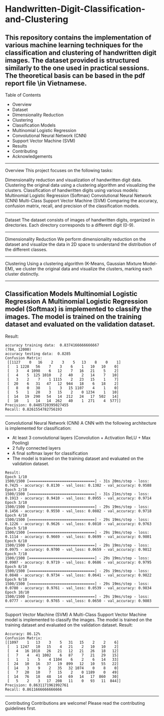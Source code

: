# Handwritten-Digit-Classification-and-Clustering
This repository contains the implementation of various machine learning techniques for the classification and clustering of handwritten digit images. The dataset provided is structured similarly to the one used in practical sessions.
The theoretical basis can be based in the pdf report file \in Vietnamese.
-----------------------------------------------------------------------------------------------------------------------------------------------------------------------------------------------------------------------
Table of Contents
- Overview
- Dataset
- Dimensionality Reduction
- Clustering
- Classification Models
- Multinomial Logistic Regression
- Convolutional Neural Network (CNN)
- Support Vector Machine (SVM)
- Results
- Contributing
- Acknowledgements

-----------------------------------------------------------------------------------------------------------------------------------------------------------------------------------------------------------------------

Overview
This project focuses on the following tasks:

Dimensionality reduction and visualization of handwritten digit data.
Clustering the original data using a clustering algorithm and visualizing the clusters.
Classification of handwritten digits using various models:
Multinomial Logistic Regression (Softmax)
Convolutional Neural Network (CNN)
Multi-Class Support Vector Machine (SVM)
Comparing the accuracy, confusion matrix, recall, and precision of the classification models.

-----------------------------------------------------------------------------------------------------------------------------------------------------------------------------------------------------------------------
Dataset
The dataset consists of images of handwritten digits, organized in directories. Each directory corresponds to a different digit (0-9).

-----------------------------------------------------------------------------------------------------------------------------------------------------------------------------------------------------------------------

Dimensionality Reduction
We perform dimensionality reduction on the dataset and visualize the data in 2D space to understand the distribution of the different classes.

-----------------------------------------------------------------------------------------------------------------------------------------------------------------------------------------------------------------------

Clustering
Using a clustering algorithm (K-Means, Gaussian Mixture Model-EM), we cluster the original data and visualize the clusters, marking each cluster distinctly.

-----------------------------------------------------------------------------------------------------------------------------------------------------------------------------------------------------------------------
Classification Models
Multinomial Logistic Regression
A Multinomial Logistic Regression model (Softmax) is implemented to classify the images. The model is trained on the training dataset and evaluated on the validation dataset.
-----------------------------------------------------------------------------------------------------------------------------------------------------------------------------------------------------------------------
Result:
```
accuracy training data:  0.8374166666666667
(784, 12000)
accuracy testing data:  0.8285
Confusion Matrix:
 [[1127    0   16    2    3    5   13    8    0    1]
 [   1 1228   56    7    3    6    1   10   10    0]
 [   3    4 1098    6   12    7   16   21    5    2]
 [   4    5  125 1010    2   40    2   14    7   10]
 [   3    2    7    1 1115    2   23   15    1    7]
 [  20    6   31   47   12  944   18    6   18    2]
 [   8    0   38    1    3   15 1107    4    1    0]
 [   5    1   28    3   15    2    0 1234    1   10]
 [  14   19  290   54   14  212   24   17  502   14]
 [  10    1   14   14  262   40    1  271    4  577]]
Precision: 0.8485720395027455
Recall: 0.8261554782756193
```
-----------------------------------------------------------------------------------------------------------------------------------------------------------------------------------------------------------------------
Convolutional Neural Network (CNN)
A CNN with the following architecture is implemented for classification:

- At least 3 convolutional layers (Convolution + Activation ReLU + Max Pooling)
- 2 fully connected layers
- A final softmax layer for classification
- The model is trained on the training dataset and evaluated on the validation dataset.
```
Result:
Epoch 1/10
1500/1500 [==============================] - 31s 20ms/step - loss: 0.7425 - accuracy: 0.8130 - val_loss: 0.1382 - val_accuracy: 0.9588
Epoch 2/10
1500/1500 [==============================] - 31s 21ms/step - loss: 0.1913 - accuracy: 0.9410 - val_loss: 0.0955 - val_accuracy: 0.9714
Epoch 3/10
1500/1500 [==============================] - 29s 19ms/step - loss: 0.1456 - accuracy: 0.9550 - val_loss: 0.0882 - val_accuracy: 0.9718
Epoch 4/10
1500/1500 [==============================] - 29s 19ms/step - loss: 0.1226 - accuracy: 0.9626 - val_loss: 0.0810 - val_accuracy: 0.9763
Epoch 5/10
1500/1500 [==============================] - 29s 19ms/step - loss: 0.1114 - accuracy: 0.9669 - val_loss: 0.0699 - val_accuracy: 0.9801
Epoch 6/10
1500/1500 [==============================] - 29s 19ms/step - loss: 0.0975 - accuracy: 0.9700 - val_loss: 0.0659 - val_accuracy: 0.9812
Epoch 7/10
1500/1500 [==============================] - 29s 19ms/step - loss: 0.0907 - accuracy: 0.9719 - val_loss: 0.0686 - val_accuracy: 0.9795
Epoch 8/10
1500/1500 [==============================] - 29s 19ms/step - loss: 0.0848 - accuracy: 0.9734 - val_loss: 0.0641 - val_accuracy: 0.9822
Epoch 9/10
1500/1500 [==============================] - 29s 19ms/step - loss: 0.0780 - accuracy: 0.9761 - val_loss: 0.0539 - val_accuracy: 0.9834
Epoch 10/10
1500/1500 [==============================] - 29s 19ms/step - loss: 0.0777 - accuracy: 0.9765 - val_loss: 0.0650 - val_accuracy: 0.9803
```
-----------------------------------------------------------------------------------------------------------------------------------------------------------------------------------------------------------------------
Support Vector Machine (SVM)
A Multi-Class Support Vector Machine model is implemented to classify the images. The model is trained on the training dataset and evaluated on the validation dataset.
Result:
```
Accuracy: 86.12%
Confusion Matrix:
[[1097    1   13    3    5   31   15    2    2    6]
 [   1 1247   10   15    4   21    2   10   10    2]
 [   4   16 1018   26   21   12   21   26   18   12]
 [   7    4   41 1002    6   87    7   21   29   15]
 [   1    1    5    4 1104    6    2    6   14   33]
 [  24   10   16   37   19  899   12   10   55   22]
 [  14    3    9    2   35   32 1074    0    8    0]
 [   7   20   10    7   15    2    0 1189    0   49]
 [  14   76   18   48   14   69   14   17  860   30]
 [   5    2    3   17  208   11    0   93   11  844]]
Precision: 0.8631171961992761
Recall: 0.8611666666666666
```
-----------------------------------------------------------------------------------------------------------------------------------------------------------------------------------------------------------------------
Contributing
Contributions are welcome! Please read the contributing guidelines first.
